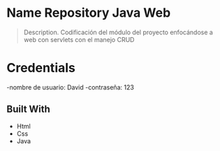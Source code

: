 # Name Repository  Java Web

> Description. Codificación del módulo del proyecto
enfocándose a web con servlets con el manejo CRUD

# Credentials
-nombre de usuario: David
-contraseña: 123

## Built With

- Html
- Css
- Java
   




